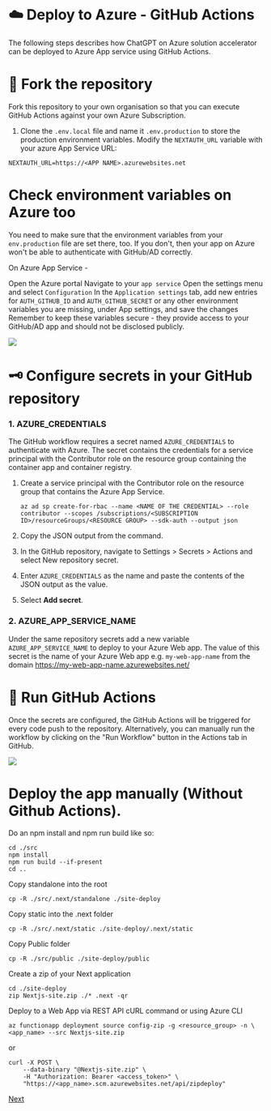 # ☁️ Deploy to Azure - GitHub Actions

The following steps describes how ChatGPT on Azure solution accelerator can be deployed to Azure App service using GitHub Actions.

# 🧬 Fork the repository

Fork this repository to your own organisation so that you can execute GitHub Actions against your own Azure Subscription.

1. Clone the `.env.local` file and name it `.env.production` to store the production environment variables. Modify the `NEXTAUTH_URL` variable with your azure App Service URL:

```
NEXTAUTH_URL=https://<APP NAME>.azurewebsites.net
```

# Check environment variables on Azure too
You need to make sure that the environment variables from your `env.production` file are set there, too. If you don't, then your app on Azure won't be able to authenticate with GitHub/AD correctly.

On Azure App Service -

Open the Azure portal
Navigate to your `app service`
Open the settings menu and select `Configuration`
In the `Application settings` tab, add new entries for `AUTH_GITHUB_ID` and `AUTH_GITHUB_SECRET` or any other environment variables you are missing, under App settings, and save the changes
Remember to keep these variables secure - they provide access to your GitHub/AD app and should not be disclosed publicly.

![](/images/app-services-variables.png)

# 🗝️ Configure secrets in your GitHub repository

### 1. AZURE_CREDENTIALS

The GitHub workflow requires a secret named `AZURE_CREDENTIALS` to authenticate with Azure. The secret contains the credentials for a service principal with the Contributor role on the resource group containing the container app and container registry.

1. Create a service principal with the Contributor role on the resource group that contains the Azure App Service.

   ```
   az ad sp create-for-rbac --name <NAME OF THE CREDENTIAL> --role contributor --scopes /subscriptions/<SUBSCRIPTION ID>/resourceGroups/<RESOURCE GROUP> --sdk-auth --output json
   ```

2. Copy the JSON output from the command.

3. In the GitHub repository, navigate to Settings > Secrets > Actions and select New repository secret.

4. Enter `AZURE_CREDENTIALS` as the name and paste the contents of the JSON output as the value.

5. Select **Add secret**.

### 2. AZURE_APP_SERVICE_NAME

Under the same repository secrets add a new variable `AZURE_APP_SERVICE_NAME` to deploy to your Azure Web app. The value of this secret is the name of your Azure Web app e.g. `my-web-app-name` from the domain https://my-web-app-name.azurewebsites.net/

# 🔄 Run GitHub Actions

Once the secrets are configured, the GitHub Actions will be triggered for every code push to the repository. Alternatively, you can manually run the workflow by clicking on the "Run Workflow" button in the Actions tab in GitHub.

![](/images/runworkflow.png)

# Deploy the app manually (Without Github Actions).

Do an npm install and npm run build like so:
```
cd ./src
npm install
npm run build --if-present
cd ..
```
Copy standalone into the root
```
cp -R ./src/.next/standalone ./site-deploy
```
Copy static into the .next folder
```
cp -R ./src/.next/static ./site-deploy/.next/static
```
Copy Public folder
```
cp -R ./src/public ./site-deploy/public
```
Create a zip of your Next application
```
cd ./site-deploy
zip Nextjs-site.zip ./* .next -qr
```
Deploy to a Web App via REST API cURL command or using Azure CLI
```
az functionapp deployment source config-zip -g <resource_group> -n \
<app_name> --src Nextjs-site.zip
```
or
```
curl -X POST \
    --data-binary "@Nextjs-site.zip" \
    -H "Authorization: Bearer <access_token>" \
    "https://<app_name>.scm.azurewebsites.net/api/zipdeploy"
```

[Next](/docs/5-add-Identity.md)


